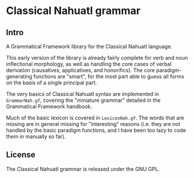 # Classical Nahuatl grammar

## Intro

A Grammatical Framework library for the Classical Nahuatl language.

This early version of the library is already fairly complete for verb and noun inflectional morphology, as well as handling the core cases of verbal derivation (causatives, applicatives, and honorifics). The core paradigm-generating functions are "smart", for the most part able to guess all forms on the basis of a single principal part.

The very basics of Classical Nahuatl syntax are implemented in `GrammarNah.gf`, covering the "miniature grammar" detailed in the Grammatical Framework handbook.

Much of the basic lexicon is covered in `LexiconNah.gf`. The words that are missing are in general missing for "interesting" reasons (i.e. they are not handled by the basic paradigm functions, and I have been too lazy to code them in manually so far).

## License

The Classical Nahuatl grammar is released under the GNU GPL.